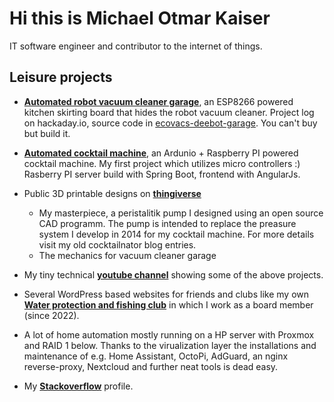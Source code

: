 # Hi this is Michael Otmar Kaiser

IT software engineer and contributor to the internet of things.

## Leisure projects
- **[Automated robot vacuum cleaner garage](https://hackaday.io/project/178993-space-saving-robot-vacuum-cleaner-garage)**, an ESP8266 powered kitchen skirting board that hides the robot vacuum cleaner. Project log on hackaday.io, source code in [ecovacs-deebot-garage](https://github.com/mika2de/ecovacs-deebot-garage). You can't buy but build it. 

- **[Automated cocktail machine](https://cocktailnator.de)**, an Ardunio + Raspberry PI powered cocktail machine. My first project which utilizes micro controllers :) Rasberry PI server build with Spring Boot, frontend with AngularJs.

- Public 3D printable designs on **[thingiverse](https://www.thingiverse.com/mika2de/designs)** 
  - My masterpiece, a peristalitik pump I designed using an open source CAD programm. The pump is intended to replace the preasure system I develop in 2014 for my cocktail machine. For more details visit my old cocktailnator blog entries.
  - The mechanics for vacuum cleaner garage

- My tiny technical **[youtube channel](https://www.youtube.com/@mkai2305)** showing some of the above projects. 

- Several WordPress based websites for friends and clubs like my own **[Water protection and fishing club](https://gav-reinheim.de)** in which I work as a board member (since 2022).

- A lot of home automation mostly running on a HP server with Proxmox and RAID 1 below. Thanks to the virualization layer the installations and maintenance of e.g. Home Assistant, OctoPi, AdGuard, an nginx reverse-proxy, Nextcloud and further neat tools is dead easy.

- My **[Stackoverflow](https://stackoverflow.com/users/4482535/mika)** profile.
